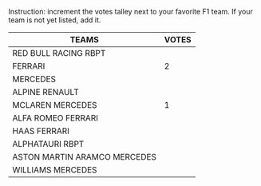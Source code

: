 Instruction: increment the votes talley next to your favorite F1 team. If your team is not yet listed, add it.

| TEAMS		|		VOTES    |
|---------|------------------------------------|
|RED BULL RACING RBPT |
|FERRARI				| 2
|MERCEDES | |
|ALPINE RENAULT| |
|MCLAREN MERCEDES| 1 |
|ALFA ROMEO FERRARI| |
|HAAS FERRARI | |
|ALPHATAURI RBPT| |
|ASTON MARTIN ARAMCO MERCEDES | |
|WILLIAMS MERCEDES | |
